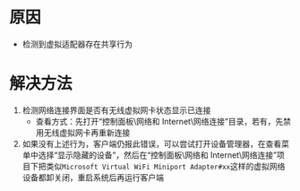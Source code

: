 <!-- TITLE: 故障 20010105 检测到共享冲突受此干扰网络已断开 -->
<!-- SUBTITLE: 本错误属于天翼校园客户端错误-->

# 原因

- 检测到虚拟适配器存在共享行为

# 解决方法

1. 检测网络连接界面是否有无线虚拟网卡状态显示已连接
	- 查看方式：先打开“控制面板\网络和 Internet\网络连接”目录，若有，先禁用无线虚拟网卡再重新连接
2. 如果没有上述行为，客户端仍报此错误，可以尝试打开设备管理器，在查看菜单中选择“显示隐藏的设备”，然后在“控制面板\网络和 Internet\网络连接”项目下把类似`Microsoft Virtual WiFi Miniport Adapter#xx`这样的虚拟网络设备都卸关闭，重启系统后再运行客户端